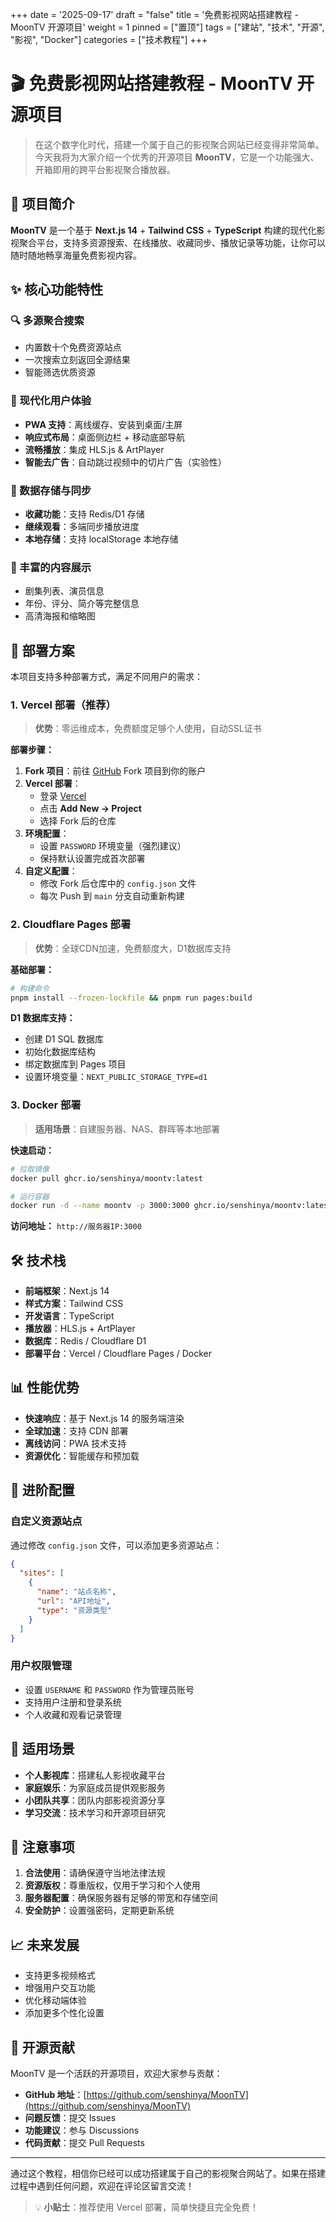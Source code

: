 +++
date = '2025-09-17'
draft = "false"
title = '免费影视网站搭建教程 - MoonTV 开源项目'
weight = 1
pinned = ["置顶"]
tags = ["建站", "技术", "开源", "影视", "Docker"]
categories = ["技术教程"]
+++

# 🎬 免费影视网站搭建教程 - MoonTV 开源项目

> 在这个数字化时代，搭建一个属于自己的影视聚合网站已经变得非常简单。今天我将为大家介绍一个优秀的开源项目 **MoonTV**，它是一个功能强大、开箱即用的跨平台影视聚合播放器。

## 🌟 项目简介

**MoonTV** 是一个基于 **Next.js 14** + **Tailwind CSS** + **TypeScript** 构建的现代化影视聚合平台，支持多资源搜索、在线播放、收藏同步、播放记录等功能，让你可以随时随地畅享海量免费影视内容。

## ✨ 核心功能特性

### 🔍 多源聚合搜索
- 内置数十个免费资源站点
- 一次搜索立刻返回全源结果
- 智能筛选优质资源

### 📱 现代化用户体验
- **PWA 支持**：离线缓存、安装到桌面/主屏
- **响应式布局**：桌面侧边栏 + 移动底部导航
- **流畅播放**：集成 HLS.js & ArtPlayer
- **智能去广告**：自动跳过视频中的切片广告（实验性）

### 💾 数据存储与同步
- **收藏功能**：支持 Redis/D1 存储
- **继续观看**：多端同步播放进度
- **本地存储**：支持 localStorage 本地存储

### 📄 丰富的内容展示
- 剧集列表、演员信息
- 年份、评分、简介等完整信息
- 高清海报和缩略图

## 🚀 部署方案

本项目支持多种部署方式，满足不同用户的需求：

### 1. Vercel 部署（推荐）

> **优势**：零运维成本，免费额度足够个人使用，自动SSL证书

**部署步骤：**

1. **Fork 项目**：前往 [GitHub](https://github.com/senshinya/MoonTV) Fork 项目到你的账户
2. **Vercel 部署**：
   - 登录 [Vercel](https://vercel.com/)
   - 点击 **Add New → Project**
   - 选择 Fork 后的仓库
3. **环境配置**：
   - 设置 `PASSWORD` 环境变量（强烈建议）
   - 保持默认设置完成首次部署
4. **自定义配置**：
   - 修改 Fork 后仓库中的 `config.json` 文件
   - 每次 Push 到 `main` 分支自动重新构建

### 2. Cloudflare Pages 部署

> **优势**：全球CDN加速，免费额度大，D1数据库支持

**基础部署：**
```bash
# 构建命令
pnpm install --frozen-lockfile && pnpm run pages:build
```

**D1 数据库支持：**
- 创建 D1 SQL 数据库
- 初始化数据库结构
- 绑定数据库到 Pages 项目
- 设置环境变量：`NEXT_PUBLIC_STORAGE_TYPE=d1`

### 3. Docker 部署

> **适用场景**：自建服务器、NAS、群晖等本地部署

**快速启动：**
```bash
# 拉取镜像
docker pull ghcr.io/senshinya/moontv:latest

# 运行容器
docker run -d --name moontv -p 3000:3000 ghcr.io/senshinya/moontv:latest
```

**访问地址：** `http://服务器IP:3000`

## 🛠️ 技术栈

- **前端框架**：Next.js 14
- **样式方案**：Tailwind CSS
- **开发语言**：TypeScript
- **播放器**：HLS.js + ArtPlayer
- **数据库**：Redis / Cloudflare D1
- **部署平台**：Vercel / Cloudflare Pages / Docker

## 📊 性能优势

- **快速响应**：基于 Next.js 14 的服务端渲染
- **全球加速**：支持 CDN 部署
- **离线访问**：PWA 技术支持
- **资源优化**：智能缓存和预加载

## 🔧 进阶配置

### 自定义资源站点
通过修改 `config.json` 文件，可以添加更多资源站点：

```json
{
  "sites": [
    {
      "name": "站点名称",
      "url": "API地址",
      "type": "资源类型"
    }
  ]
}
```

### 用户权限管理
- 设置 `USERNAME` 和 `PASSWORD` 作为管理员账号
- 支持用户注册和登录系统
- 个人收藏和观看记录管理

## 🎯 适用场景

- **个人影视库**：搭建私人影视收藏平台
- **家庭娱乐**：为家庭成员提供观影服务
- **小团队共享**：团队内部影视资源分享
- **学习交流**：技术学习和开源项目研究

## 🚨 注意事项

1. **合法使用**：请确保遵守当地法律法规
2. **资源版权**：尊重版权，仅用于学习和个人使用
3. **服务器配置**：确保服务器有足够的带宽和存储空间
4. **安全防护**：设置强密码，定期更新系统

## 📈 未来发展

- 支持更多视频格式
- 增强用户交互功能
- 优化移动端体验
- 添加更多个性化设置

## 🤝 开源贡献

MoonTV 是一个活跃的开源项目，欢迎大家参与贡献：

- **GitHub 地址**：[https://github.com/senshinya/MoonTV](https://github.com/senshinya/MoonTV)
- **问题反馈**：提交 Issues
- **功能建议**：参与 Discussions
- **代码贡献**：提交 Pull Requests

---

通过这个教程，相信你已经可以成功搭建属于自己的影视聚合网站了。如果在搭建过程中遇到任何问题，欢迎在评论区留言交流！

> 💡 **小贴士**：推荐使用 Vercel 部署，简单快捷且完全免费！